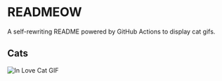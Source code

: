 # READMEOW

A self-rewriting README powered by GitHub Actions to display cat gifs.

## Cats

![In Love Cat GIF](https://media4.giphy.com/media/MDJ9IbxxvDUQM/200.gif?cid=9acd02daafmbta9curuttmbz0dk9h6fajuq6qe3v65wbj5vh&ep=v1_gifs_search&rid=200.gif&ct=g)
